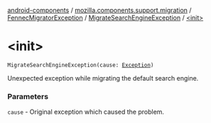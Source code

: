 [android-components](../../../index.md) / [mozilla.components.support.migration](../../index.md) / [FennecMigratorException](../index.md) / [MigrateSearchEngineException](index.md) / [&lt;init&gt;](./-init-.md)

# &lt;init&gt;

`MigrateSearchEngineException(cause: `[`Exception`](https://kotlinlang.org/api/latest/jvm/stdlib/kotlin/-exception/index.html)`)`

Unexpected exception while migrating the default search engine.

### Parameters

`cause` - Original exception which caused the problem.